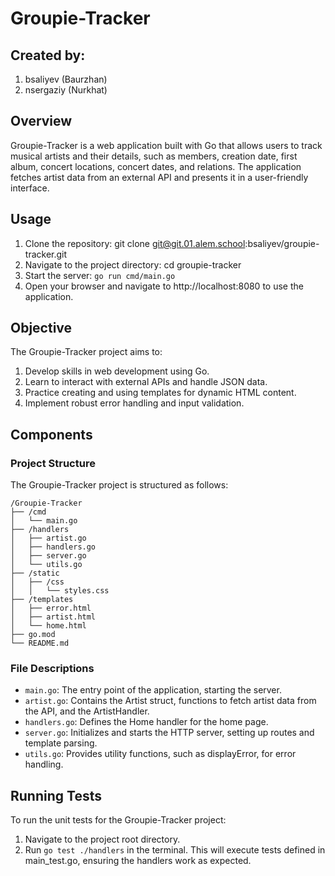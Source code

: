 # Groupie-Tracker

## Created by:
1. bsaliyev (Baurzhan)
2. nsergaziy (Nurkhat)

## Overview
Groupie-Tracker is a web application built with Go that allows users to track musical artists and their details, such as members, creation date, first album, concert locations, concert dates, and relations. The application fetches artist data from an external API and presents it in a user-friendly interface.

## Usage

1. Clone the repository: git clone git@git.01.alem.school:bsaliyev/groupie-tracker.git
2. Navigate to the project directory: cd groupie-tracker
3. Start the server: `go run cmd/main.go`
4. Open your browser and navigate to http://localhost:8080 to use the application.

## Objective

The Groupie-Tracker project aims to:
1. Develop skills in web development using Go.
2. Learn to interact with external APIs and handle JSON data.
3. Practice creating and using templates for dynamic HTML content.
4. Implement robust error handling and input validation.

## Components

### Project Structure

The Groupie-Tracker project is structured as follows:

```
/Groupie-Tracker
├── /cmd
│   └── main.go
├── /handlers
│   ├── artist.go
│   ├── handlers.go
│   ├── server.go
│   └── utils.go
├── /static
│   ├── /css
│   │   └── styles.css
├── /templates
│   ├── error.html
│   ├── artist.html
│   └── home.html
├── go.mod
└── README.md

```

### File Descriptions

- `main.go`: The entry point of the application, starting the server.
- `artist.go`: Contains the Artist struct, functions to fetch artist data from the API, and the ArtistHandler.
- `handlers.go`: Defines the Home handler for the home page.
- `server.go`: Initializes and starts the HTTP server, setting up routes and template parsing.
- `utils.go`: Provides utility functions, such as displayError, for error handling.


## Running Tests

To run the unit tests for the Groupie-Tracker project:

1. Navigate to the project root directory.
2. Run `go test ./handlers` in the terminal. This will execute tests defined in main_test.go, ensuring the handlers work as expected.